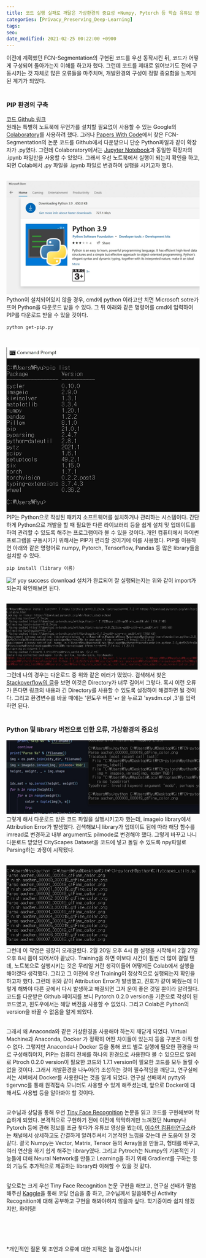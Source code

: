 ```yaml
---
title: 코드 실행 실패로 깨달은 가상환경의 중요성 +Numpy, Pytorch 등 학습 유튜브 영상
categories: [Privacy_Preserving_Deep-Learning]
tags:
seo:
date_modified: 2021-02-25 00:22:00 +0900
---
```


이전에 계획했던 FCN-Segmentation의 구현된 코드를 우선 동작시킨 뒤, 코드가 어떻게 구성되어 돌아가는지 이해를 하고자 했다. 그런데 코드를 제대로 읽어보기도 전에 구동시키는 것 자체로 많은 오류들을 마주치며, 개발환경의 구성이 정말 중요함을 느끼게 된 계기가 되었다.  
<br/>

### PIP 환경의 구축
[코드 Github 링크](https://github.com/pochih/FCN-pytorch)  
원래는 특별히 노트북에 무언가를 설치할 필요없이 사용할 수 있는 Google의 [Colaboratory](https://colab.research.google.com/notebooks/intro.ipynb)를 사용하려 했다. 그러나 [Papers With Code](https://paperswithcode.com/)에서 찾은 FCN-Segmentation의 논문 코드를 Github에서 다운받으니 단순 Python파일과 같이 확장자가 .py였다. 그런데 Colaboratory에서는 [Jupyter Notebook](https://jupyter.org/)과 동일한 확장자의 .ipynb 파일만을 사용할 수 있었다. 그래서 우선 노트북에서 실행이 되는지 확인을 하고, 되면 Colab에서 .py 파일을 .ipynb 파일로 변경하여 실행을 시키고자 했다.  
<br/>

![Python on Microsoft Store](/assets/img/post/2021-2-25/python_store.jpg)  
Python이 설치되어있지 않을 경우, cmd에 python 이라고만 치면 Microsoft sotre가 뜨며 Python을 다운로드 받을 수 있다. 그 뒤 아래와 같은 명령어를 cmd에 입력하여 PIP를 다운로드 받을 수 있을 것이다.  
```
python get-pip.py
```  
<br/>

![Fig 3.](/assets/img/post/2021-2-25/pip_list.jpg) 
PIP는 Python으로 작성된 패키지 소프트웨어를 설치하거나 관리하는 시스템이다. 간단하게 Python으로 개발을 할 때 필요한 다른 라이브러리 등을 쉽게 설치 및 업데이트를 하여 관리할 수 있도록 해주는 프로그램이라 볼 수 있을 것이다. 개인 컴퓨터에서 파이썬 프로그램을 구동시키기 위해서는 PIP가 편리할 것이기에 이를 사용했다. PIP를 이용하면 아래와 같은 명령어로 numpy, Pytorch, Tensorflow, Pandas 등 많은 library들을 설치할 수 있다.  
```
pip install (library 이름)
```
![If yoy success download](/assets/img/post/2021-2-25/pytroch_complete.jpg) 
설치가 완료되어 잘 실행되는지는 위와 같이 import가 되는지 확인해보면 된다.  
<br/>

![Too Long Directory](/assets/img/post/2021-2-25/Errno2.jpg) 
그런데 나의 경우는 다운로드 중 위와 같은 에러가 떴었다. 검색해서 찾은 [Stackoverflow의 글](https://stackoverflow.com/questions/54778630/could-not-install-packages-due-to-an-environmenterror-errno-2-no-such-file-or)을 보면 이것은 Directory가 너무 길어서 그렇다. 혹시 이런 오류가 뜬다면 링크의 내용과 긴 Directory를 사용할 수 있도록 설정하여 해결하면 될 것이다. 그리고 환경변수를 바꿀 때에는 '윈도우 버튼'+r 을 누르고 'sysdm.cpl ,3'를 입력하면 된다.  
<br/>

### Python 및 library 버전으로 인한 오류, 가상환경의 중요성
![Fixed Attribution Error](/assets/img/post/2021-2-25/pilmode.jpg)  
그렇게 해서 다운로드 받은 코드 파일을 실행시키고자 했는데, imageio library에서 Attribution Error가 발생했다. 검색해보니 library가 업데이트 됨에 따라 해당 함수를 imread로 변경하고 내부 argument도 pilmode로 변경해야 했다. 그렇게 바꾸고 나니 다운로드 받았던 CityScapes Dataset을 코드에 넣고 돌릴 수 있도록 npy파일로 Parsing하는 과정이 시작됐다.  
<br/>

![Image Parsing](/assets/img/post/2021-2-25/image_parsing.jpg)  
그런데 이 작업은 굉장히 오래걸렸다. 2월 20일 오후 4시 쯤 실행을 시작해서 2월 21일 오후 8시 쯤이 되어서야 끝났다. Training을 하면 이보다 시간이 훨씬 더 많이 걸릴 텐데, 노트북으로 실행시키는 것은 무리일 거란 생각이들어 어떻게든 Colab에서 실행을 해야겠다 생각했다. 그리고 그 이전에 우선 Training이 정상적으로 실행되는지 확인을 하고자 했다. 그런데 위와 같이 Attribution Error가 발생했고, 진호가 같이 봐줬는데 이렇게 해봐야 다른 곳에서 다시 발생하고 해결되면 그저 운이 좋은 것일 뿐이라 알려줬다. 코드를 다운받은 Github 페이지를 보니 Pytorch 0.2.0 version을 기준으로 작성이 된 코드였고, 윈도우에서는 해당 버전을 사용할 수 없었다. 그리고 Colab은 Python의 version을 바꿀 수 없음을 알게 되었다.  
<br/>

그래서 왜 Anaconda와 같은 가상환경을 사용해야 하는지 깨닫게 되었다. Virtual Machine과 Anaconda, Docker 가 정확히 어떤 차이들이 있는지 등을 구분은 아직 할 수 없다. 그렇지만 Anaconda나 Docker 등을 통해 코드 별로 실행에 필요한 환경을 따로 구성해줘야지, PIP는 컴퓨터 전체를 하나의 환경으로 사용한다 볼 수 있으므로 일례로 Ptroch 0.2.0 version이 필요한 코드와 1.7.1 version이 필요한 코드를 모두 돌릴 수 없을 것이다. 그래서 개발환경을 나누어(?) 조성하는 것이 필수적임을 깨닫고, 연구실에서는 서버에서 Docker를 사용한다는 것을 알게 되었다. 연구실 선배께서 pytty와 tigervnc를 통해 원격접속 모니터도 사용할 수 있게 해주셨는데, 앞으로 Docker에 대해서도 사용법 등을 알아봐야 할 것이다.  
<br/>

교수님과 상담을 통해 우선 [Tiny Face Recognition](https://openaccess.thecvf.com/content_cvpr_2017/papers/Hu_Finding_Tiny_Faces_CVPR_2017_paper.pdf) 논문을 읽고 코드를 구현해보며 학습하게 되었다. 본격적으로 구현하기 전에 이전에 막막하게만 느껴졌던 Numpy나 Pytorch 등에 관해 정보를 조금 찾다가 유튜브 영상을 봤는데, [이수안 컴퓨터연구소](https://www.youtube.com/channel/UCFfALXX0DOx7zv6VeR5U_Bg)라는 채널에서 상세하고도 간결하게 알려주셔서 기본적인 느낌을 갖는데 큰 도움이 된 것 같다. 결국 Numpy는 Vector, Matrix, Tensor 등의 Array들을 만들고, 형태를 바꾸고, 여러 연산을 하기 쉽게 해주는 library였다. 그리고 Pytroch는 Numpy의 기본적인 기능들에 더해 Neural Network를 만들고 Learning을 하기 위해 Gradient를 구하는 등의 기능도 추가적으로 제공하는 library라 이해할 수 있을 것 같다.  
<br/>

앞으로는 크게 우선 Tiny Face Recognition 논문 구현을 해보고, 연구실 선배가 말씀해주신 [Kaggle](https://www.kaggle.com/)을 통해 코딩 연습을 좀 하고, 교수님께서 말씀해주신 Activity Recognition에 대해 공부하고 구현을 해봐야하지 않을까 싶다. 학기중이라 쉽지 않겠지만, 화이팅!  
<br/> 
<br/>   
<br/>  
*개인적인 질문 및 조언과 오류에 대한 지적은 늘 감사합니다!